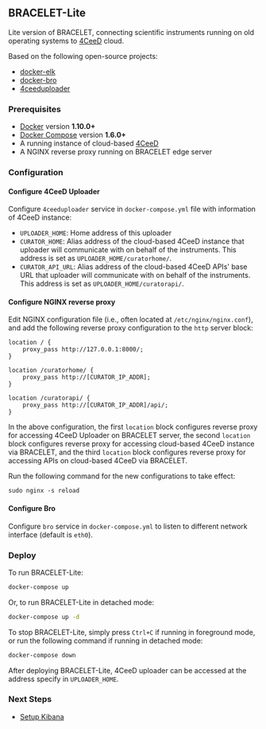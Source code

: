 BRACELET-Lite
-----

Lite version of BRACELET, connecting scientific instruments running on old operating systems to [4CeeD](https://github.com/4ceed/4ceedframework/) cloud.

Based on the following open-source projects:

* [docker-elk](https://github.com/deviantony/docker-elk)
* [docker-bro](https://github.com/blacktop/docker-bro)
* [4ceeduploader](https://github.com/bracelet-project/4ceeduploader)

### Prerequisites
- [Docker](https://www.docker.com/community-edition#/download) version **1.10.0+**
- [Docker Compose](https://docs.docker.com/compose/install/) version **1.6.0+**
- A running instance of cloud-based [4CeeD](https://github.com/4ceed/4ceedframework/)
- A NGINX reverse proxy running on BRACELET edge server

### Configuration 

#### Configure 4CeeD Uploader
Configure `4ceeduploader` service in `docker-compose.yml` file with information of 4CeeD instance:
- `UPLOADER_HOME`: Home address of this uploader
- `CURATOR_HOME`: Alias address of the cloud-based 4CeeD instance that uploader will communicate with on behalf of the instruments. This address is set as `UPLOADER_HOME/curatorhome/`.
- `CURATOR_API_URL`: Alias address of the cloud-based 4CeeD APIs' base URL that uploader will communicate with on behalf of the instruments. This address is set as `UPLOADER_HOME/curatorapi/`.

#### Configure NGINX reverse proxy

Edit NGINX configuration file (i.e., often located at `/etc/nginx/nginx.conf`), and add the following reverse proxy configuration to the `http` server block:
```
location / {
    proxy_pass http://127.0.0.1:8000/;
}

location /curatorhome/ {
    proxy_pass http://[CURATOR_IP_ADDR];
}

location /curatorapi/ {
    proxy_pass http://[CURATOR_IP_ADDR]/api/;
}
```

In the above configuration, the first `location` block configures reverse proxy for accessing 4CeeD Uploader on BRACELET server, the second `location` block configures reverse proxy for accessing cloud-based 4CeeD instance via BRACELET, and the third `location` block configures reverse proxy for accessing APIs on cloud-based 4CeeD via BRACELET.

Run the following command for the new configurations to take effect:
```
sudo nginx -s reload
```

#### Configure Bro

Configure `bro` service in `docker-compose.yml` to listen to different network interface (default is `eth0`).

### Deploy

To run BRACELET-Lite:

```bash
docker-compose up
```

Or, to run BRACELET-Lite in detached mode:

```bash
docker-compose up -d
```

To stop BRACELET-Lite, simply press `Ctrl+C` if running in foreground mode, or run the following command if running in detached mode:

```bash
docker-compose down
```

After deploying BRACELET-Lite, 4CeeD uploader can be accessed at the address specify in `UPLOADER_HOME`.

### Next Steps

- [Setup Kibana](docs/setup_kibana.md) 
